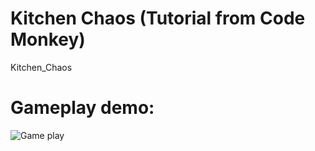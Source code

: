 # Kitchen Chaos (Tutorial from Code Monkey)
Kitchen_Chaos

# Gameplay demo:
![Game play](./Gif/KC_Gameplay.gif)

